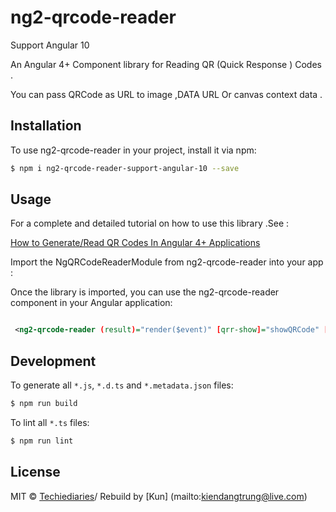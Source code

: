 # ng2-qrcode-reader

Support Angular 10

An Angular 4+ Component library for Reading QR (Quick Response ) Codes .

You can pass QRCode as URL to image ,DATA URL Or canvas context data .

## Installation

To use ng2-qrcode-reader in your project, install it via npm:

```bash
$ npm i ng2-qrcode-reader-support-angular-10 --save
```

## Usage

For a complete and detailed tutorial on how to use this library .See :

<a href="https://www.techiediaries.com/generate-qrcodes-angular">How to Generate/Read QR Codes In Angular 4+ Applications </a>

Import the NgQRCodeReaderModule from ng2-qrcode-reader into your app :

Once the library is imported, you can use the ng2-qrcode-reader component in your Angular application:

```xml

 <ng2-qrcode-reader (result)="render($event)" [qrr-show]="showQRCode" [qrr-value]="value" [qrr-type]="elementType"></ng2-qrcode-reader>


```

## Development

To generate all `*.js`, `*.d.ts` and `*.metadata.json` files:

```bash
$ npm run build
```

To lint all `*.ts` files:

```bash
$ npm run lint
```

## License

MIT © [Techiediaries](mailto:techiediaries9@gmail.com)/ Rebuild by [Kun] (mailto:kiendangtrung@live.com)
